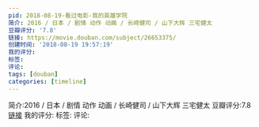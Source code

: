 ```yaml
---
pid: 2018-08-19-看过电影-我的英雄学院
简介: 2016 / 日本 / 剧情 动作 动画 / 长崎健司 / 山下大辉 三宅健太
豆瓣评分: '7.8'
链接: https://movie.douban.com/subject/26653375/
创建时间: '2018-08-19 19:57:19'
我的评分:
标签:
评论:
tags: [douban]
categories: [timeline]
---
```

简介:2016 / 日本 / 剧情 动作 动画 / 长崎健司 / 山下大辉 三宅健太
豆瓣评分:7.8
[链接](https://movie.douban.com/subject/26653375/)
我的评分:
标签:
评论:
